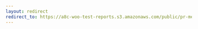 ```yaml
---
layout: redirect
redirect_to: https://a8c-woo-test-reports.s3.amazonaws.com/public/pr-merge/40624/e2e/index.html
---
```

